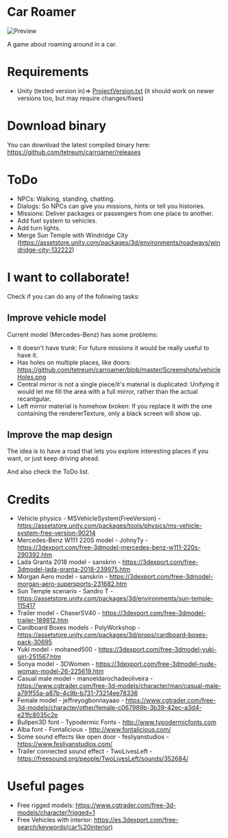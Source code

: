 # Car Roamer

![Preview](https://raw.githubusercontent.com/tetreum/carroamer/master/preview.gif)

A game about roaming around in a car.

# Requirements
- Unity (tested version in)=> [ProjectVersion.txt](https://github.com/tetreum/carroamer/blob/master/ProjectSettings/ProjectVersion.txt) (it should work on newer versions too, but may require changes/fixes)

# Download binary

You can download the latest compiled binary here: https://github.com/tetreum/carroamer/releases

# ToDo

- NPCs: Walking, standing, chatting.
- Dialogs: So NPCs can give you missions, hints or tell you histories.
- Missions: Deliver packages or passengers from one place to another.
- Add fuel system to vehicles.
- Add turn lights.
- Merge Sun Temple with Windridge City (https://assetstore.unity.com/packages/3d/environments/roadways/windridge-city-132222)

# I want to collaborate!

Check if you can do any of the following tasks:

## Improve vehicle model
Current model (Mercedes-Benz) has some problems:
- It doesn't have trunk: For future missions it would be really useful to have it.
- Has holes on multiple places, like doors: https://github.com/tetreum/carroamer/blob/master/Screenshots/vehicleHoles.png
- Central mirror is not a single piece/it's material is duplicated: Unifying it would let me fill the area with a full mirror, rather than the actual recantgular.
- Left mirror material is homehow broken: If you replace it with the one containing the rendererTexture, only a black screen will show up.

## Improve the map design
The idea is to have a road that lets you explore interesting places if you want, or just keep driving ahead.

And also check the ToDo list.

# Credits

- Vehicle physics - MSVehicleSystem(FreeVersion) - https://assetstore.unity.com/packages/tools/physics/ms-vehicle-system-free-version-90214
- Mercedes-Benz W111 220S model - JohnyTy - https://3dexport.com/free-3dmodel-mercedes-benz-w111-220s-290392.htm
- Lada Granta 2018 model - sanskrin - https://3dexport.com/free-3dmodel-lada-granta-2018-239975.htm
- Morgan Aero model - sanskrin - https://3dexport.com/free-3dmodel-morgan-aero-supersports-231682.htm
- Sun Temple scenario - Sandro T - https://assetstore.unity.com/packages/3d/environments/sun-temple-115417
- Trailer model - ChaserSV40 - https://3dexport.com/free-3dmodel-trailer-189812.htm
- Cardboard Boxes models - PolyWorkshop - https://assetstore.unity.com/packages/3d/props/cardboard-boxes-pack-30695
- Yuki model - mohaned500 - https://3dexport.com/free-3dmodel-yuki-girl-251567.htm
- Sonya model - 3DWomen - https://3dexport.com/free-3dmodel-nude-woman-model-26-225619.htm
- Casual male model - manoeldarochadeoliveira - https://www.cgtrader.com/free-3d-models/character/man/casual-male-a791f55a-a87b-4c9b-b731-73214ee78336
- Female model - jeffreyogbonnayaao - https://www.cgtrader.com/free-3d-models/character/other/female-c067989b-3b39-42ec-a3d4-e21fc8035c2e
- Bullpen3D font - Typodermic Fonts - http://www.typodermicfonts.com
- Alba font - Fontalicious - http://www.fontalicious.com/
- Some sound effects like open door - fesliyanstudios - https://www.fesliyanstudios.com/
- Trailer connected sound effect - TwoLivesLeft - https://freesound.org/people/TwoLivesLeft/sounds/352684/

# Useful pages
- Free rigged models: https://www.cgtrader.com/free-3d-models/character?rigged=1
- Free Vehicles with interior: https://es.3dexport.com/free-search/keywords(car%20interior)